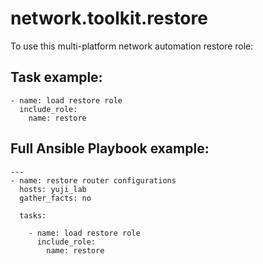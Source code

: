 # network.toolkit.restore

To use this multi-platform network automation restore role:

## Task example:

```
- name: load restore role
  include_role:
    name: restore
```

## Full Ansible Playbook example:

```
---
- name: restore router configurations
  hosts: yuji_lab
  gather_facts: no

  tasks:

    - name: load restore role
      include_role:
        name: restore
```

